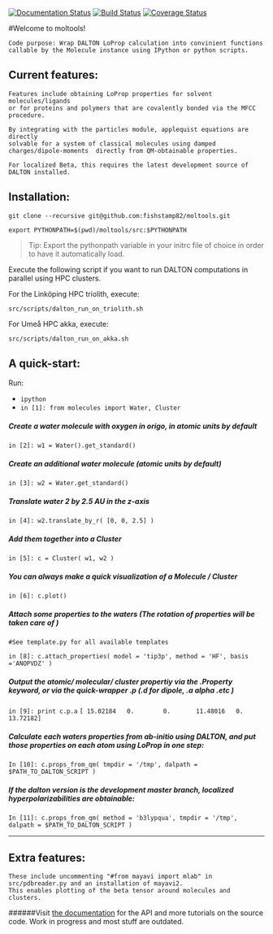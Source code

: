 [![Documentation Status](https://readthedocs.org/projects/moltools/badge/?version=docs)](https://readthedocs.org/projects/moltools/?badge=docs)
[![Build Status](https://travis-ci.org/fishstamp82/moltools.svg?branch=master)](https://travis-ci.org/fishstamp82/moltools)
[![Coverage Status](https://coveralls.io/repos/fishstamp82/moltools/badge.svg?branch=master&service=github)](https://coveralls.io/github/fishstamp82/moltools?branch=master)


#Welcome to moltools!

	Code purpose: Wrap DALTON LoProp calculation into convinient functions
	callable by the Molecule instance using IPython or python scripts.

## Current features:

	Features include obtaining LoProp properties for solvent molecules/ligands 
	or for proteins and polymers that are covalently bonded via the MFCC procedure.

	By integrating with the particles module, applequist equations are directly 
	solvable for a system of classical molecules using damped 
	charges/dipole-moments 	directly from QM-obtainable properties.

	For localized Beta, this requires the latest development source of 
	DALTON installed.

## Installation:

`git clone --recursive git@github.com:fishstamp82/moltools.git`

`export PYTHONPATH=$(pwd)/moltools/src:$PYTHONPATH`

> Tip: Export the pythonpath variable in your initrc file of choice in order to have it automatically load.


Execute the following script if you want to run DALTON computations in parallel using HPC clusters.

For the Linköping HPC triolith, execute:

`src/scripts/dalton_run_on_triolith.sh`

For Umeå HPC akka, execute:

`src/scripts/dalton_run_on_akka.sh`


## A quick-start:

Run:

* `ipython`
* `in [1]: from molecules import Water, Cluster`

##### Create a water molecule with oxygen in origo, in atomic units by default
`in [2]: w1 = Water().get_standard()`

##### Create an additional water molecule (atomic units by default)
`in [3]: w2 = Water.get_standard()`

##### Translate water 2 by 2.5 AU in the z-axis
`in [4]: w2.translate_by_r( [0, 0, 2.5] )`

##### Add them together into a Cluster
`in [5]: c = Cluster( w1, w2 )`

##### You can always make a quick visualization of a Molecule / Cluster
`in [6]: c.plot()`

##### Attach some properties to the waters (The rotation of properties will be taken care of )

`#See template.py for all available templates`

`in [8]: c.attach_properties( model = 'tip3p', method = 'HF', basis ='ANOPVDZ' )`

##### Output the atomic/ molecular/ cluster propertiy via the .Property keyword, or via the quick-wrapper .p (.d for dipole, .a alpha .etc )

`in [9]: print c.p.a`
`[ 15.02184   0.        0.       11.48016   0.       13.72182]`

##### Calculate each waters properties from ab-initio using DALTON, and put those properties on each atom using LoProp in one step:

`In [10]: c.props_from_qm( tmpdir = '/tmp', dalpath = $PATH_TO_DALTON_SCRIPT )`

##### If the dalton version is the development master branch, localized hyperpolarizabilities are obtainable:

`In [11]: c.props_from_qm( method = 'b3lypqua', tmpdir = '/tmp', dalpath = $PATH_TO_DALTON_SCRIPT )`

******


## Extra features:

	These include uncommenting "#from mayavi import mlab" in 
	src/pdbreader.py and an installation of mayavi2.
	This enables plotting of the beta tensor around molecules and clusters.


######Visit [the documentation](http://moltools.readthedocs.org/en/latest) for the API and more tutorials on the source code. Work in progress and most stuff are outdated.


